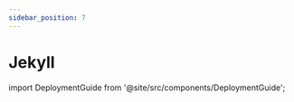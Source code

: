 ```yaml
---
sidebar_position: 7
---
```


# Jekyll

import DeploymentGuide from '@site/src/components/DeploymentGuide';

<DeploymentGuide
  repo="letsdiscodev/example-jekyll-site"
  exampleProjectName="my-jekyll-site"
/>
